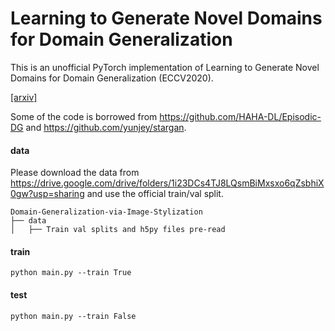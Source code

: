 # Learning to Generate Novel Domains for Domain Generalization

This is an unofficial PyTorch implementation of Learning to Generate Novel Domains for Domain Generalization (ECCV2020).

[[arxiv]](https://arxiv.org/abs/2007.03304)

Some of the code is borrowed from https://github.com/HAHA-DL/Episodic-DG and https://github.com/yunjey/stargan.

#### data

Please download the data from https://drive.google.com/drive/folders/1i23DCs4TJ8LQsmBiMxsxo6qZsbhiX0gw?usp=sharing and use the official train/val split.

```
Domain-Generalization-via-Image-Stylization
├── data
│   ├── Train val splits and h5py files pre-read
```

#### train

```
python main.py --train True
```

#### test

```
python main.py --train False
```

